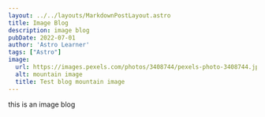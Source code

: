 ```yaml
---
layout: ../../layouts/MarkdownPostLayout.astro
title: Image Blog
description: image blog
pubDate: 2022-07-01
author: 'Astro Learner'
tags: ["Astro"]
image:
  url: https://images.pexels.com/photos/3408744/pexels-photo-3408744.jpeg?auto=compress&cs=tinysrgb&w=1260&h=750&dpr=2
  alt: mountain image
  title: Test blog mountain image
---
```

t﻿his is an image blog